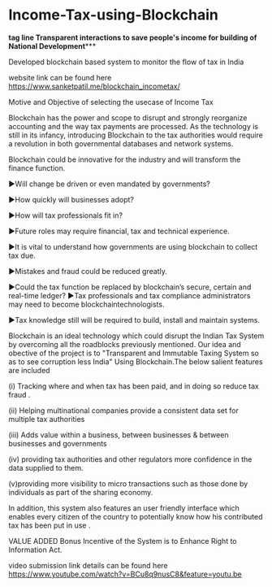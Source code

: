 # Income-Tax-using-Blockchain 

**********tag line Transparent interactions to save people's income for building of National Development*************

Developed blockchain based system to monitor the flow of tax in India

website link can be found here https://www.sanketpatil.me/blockchain_incometax/

Motive and Objective of selecting the usecase of Income Tax

Blockchain has the power and scope to disrupt and strongly reorganize accounting and the way tax payments are processed. As the technology is still in its infancy, introducing Blockchain to the tax authorities would require a revolution in both governmental databases and network systems.

Blockchain could be innovative for the industry and will transform the finance function.

►Will change be driven or even mandated by governments?

►How quickly will businesses adopt?

►How will tax professionals fit in?

►Future roles may require financial, tax and technical experience.

►It is vital to understand how governments are using blockchain to collect tax due.

►Mistakes and fraud could be reduced greatly.

►Could the tax function be replaced by blockchain’s secure, certain and real-time ledger? ►Tax professionals and tax compliance administrators may need to become blockchaintechnologists.

►Tax knowledge still will be required to build, install and maintain systems.


Blockchain is an ideal technology which could disrupt the Indian Tax System by overcoming all the roadblocks previously mentioned. Our idea and obective of the project  is to "Transparent and Immutable Taxing System so as to see corruption less India" Using Blockchain.The below salient features are included 


(i) Tracking where and when tax  has been paid, and in doing so reduce tax fraud .

(ii) Helping multinational companies provide a consistent data set for multiple tax authorities

(iii) Adds value within a business, between businesses & between businesses and governments

(iv) providing tax authorities and other regulators more confidence in the data supplied to them. 

(v)providing more visibility to micro transactions such as those done by individuals as part of the sharing economy.

In addition, this system also features an user friendly interface which enables every citizen of the country to potentially know how his contributed tax has been put in use .

VALUE ADDED Bonus Incentive of the System is to Enhance  Right to Information Act.


video submission link details can be found here https://www.youtube.com/watch?v=BCu8q9nusC8&feature=youtu.be

